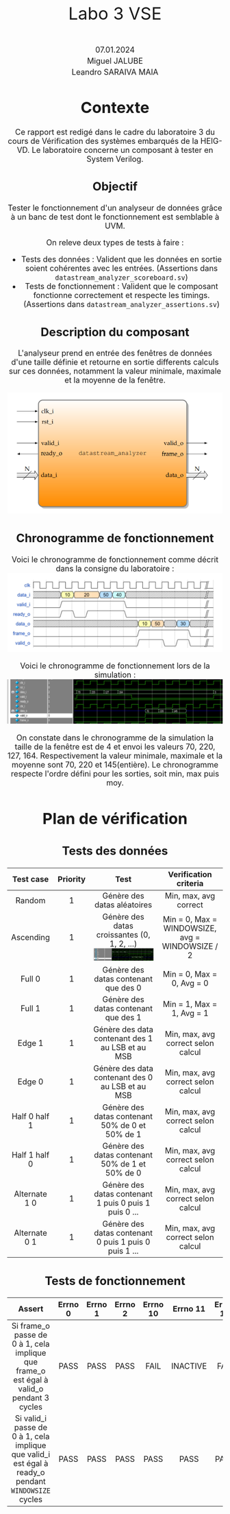 <style>
    .center-img {
        display: block;
        margin-left: auto;
        margin-right: auto;
    }
</style>

<div style="text-align:center; font-size: 40px; margin-top: 400px">Labo 3 VSE</div>
<div style="text-align:center; font-size: 40px; margin-top: 15px"></h1>
<div style="text-align:center; font-size: 18px; margin-top: 50px">07.01.2024</h3>
<div style="text-align:center; font-size: 18px; margin-top: 5px">Miguel JALUBE</h3>
<div style="text-align:center; font-size: 18px; margin-top: 5px">Leandro SARAIVA MAIA</h3>

<div style="page-break-after: always"></div>

# Contexte

Ce rapport est redigé dans le cadre du laboratoire 3 du cours de Vérification des systèmes embarqués de la HEIG-VD. Le laboratoire concerne un composant à tester en System Verilog.

## Objectif

Tester le fonctionnement d'un analyseur de données grâce à un banc de test dont le fonctionnement est semblable à UVM.

On releve deux types de tests à faire :
- Tests des données : Valident que les données en sortie soient cohérentes avec les entrées. (Assertions dans `datastream_analyzer_scoreboard.sv`)
- Tests de fonctionnement : Valident que le composant fonctionne correctement et respecte les timings. (Assertions dans `datastream_analyzer_assertions.sv`)

## Description du composant

L'analyseur prend en entrée des fenêtres de données d'une taille définie et retourne en sortie differents calculs sur ces données, notamment la valeur minimale, maximale et la moyenne de la fenêtre.

<img src="images/composant.png">

<div style="page-break-after: always"></div>

## Chronogramme de fonctionnement

Voici le chronogramme de fonctionnement comme décrit dans la consigne du laboratoire :
<img src="images/chronogramme.png">

Voici le chronogramme de fonctionnement lors de la simulation :
<img src="images/chronogramme_sim.png">

On constate dans le chronogramme de la simulation la taille de la fenêtre est de 4 et envoi les valeurs 70, 220, 127, 164. Respectivement la valeur minimale, maximale et la moyenne sont 70, 220 et 145(entière). Le chronogramme respecte l'ordre défini pour les sorties, soit min, max puis moy.

# Plan de vérification

## Tests des données

| Test case       | Priority | Test                                                                                               | Verification criteria                           |
|-----------------|----------|----------------------------------------------------------------------------------------------------|-------------------------------------------------|
| Random          | 1        | Génère des datas aléatoires                                                                        | Min, max, avg correct                           |
| Ascending       | 1        | Génère des datas croissantes (0, 1, 2, ...)              <img src="images/chronogramme_sim.png">                                          | Min = 0, Max = WINDOWSIZE, avg = WINDOWSIZE / 2 |
| Full 0          | 1        | Génère des datas contenant que des 0                                                               | Min = 0, Max = 0, Avg = 0                       |
| Full 1          | 1        | Génère des datas contenant que des 1                                                               | Min = 1, Max = 1, Avg = 1                       |
| Edge 1          | 1        | Génère des data contenant des 1 au LSB et au MSB                                                   | Min, max, avg correct selon calcul              |
| Edge 0          | 1        | Génère des data contenant des 0 au LSB et au MSB                                                   | Min, max, avg correct selon calcul              |
| Half 0 half 1   | 1        | Génère des datas contenant 50% de 0 et 50% de 1                                                    | Min, max, avg correct selon calcul              |
| Half 1 half 0   | 1        | Génère des datas contenant 50% de 1 et 50% de 0                                                    | Min, max, avg correct selon calcul              |
| Alternate 1 0   | 1        | Génère des datas contenant 1 puis 0 puis 1 puis 0 ...                                              | Min, max, avg correct selon calcul              |
| Alternate 0 1   | 1        | Génère des datas contenant 0 puis 1 puis 0 puis 1 ...                                              | Min, max, avg correct selon calcul              |

## Tests de fonctionnement

| Assert | Errno 0 | Errno 1 | Errno 2 | Errno 10 | Errno 11 | Errno 12 | Errno 13 | Errno 14 | Errno 15 |
|:-:|:-:|:-:|:-:|:-:|:-:|:-:|:-:|:-:|:-:|
| Si frame_o passe de 0 à 1, cela implique que frame_o est égal à valid_o pendant 3 cycles | PASS | PASS | PASS | FAIL | INACTIVE | FAIL | PASS | PASS | PASS |
| Si valid_i passe de 0 à 1, cela implique que valid_i est égal à ready_o pendant `WINDOWSIZE` cycles | PASS | PASS | PASS | PASS | PASS | PASS | PASS | PASS | PASS |


<div style="page-break-after: always"></div>

# Quelques détails de conception
Dans les monitor, il y a parfois des instructions `@(negpos clk)`. Cela est du au fait que lorsqu'on mesure un signal avec SystemVerilog et qu'il vient de changer, on prend sa dernière valeur. On doit donc attendre une demi-période afin d'être sûr de lire la bonne valeur.

Dans `datastream_monitor.sv`, on attend que valid_i passe à 1, on remplit la transaction, puis on attend que valid_i passe à 0. Si on ne faisait pas ça, on commencerait direct avec la prochaine transaction sans attendre qu'elle soit envoyée par le VIF (car valid_i est encore à 1).

# Erreurs relevées
## ERRNO 0, 1 et 2
Aucune erreur car ce sont des cas d'utilisation différents du composant.

## ERRNO 10
valid_o est tout le temps à 0.  
Il devrait rester pendant 3 cycles à 1 lorsque frame_o est actif.

## ERRNO 11
frame_o est tout le temps à 0.  
Il devrait être actif jusqu'à ce que ready_o est été actif pendant 3 cycles.  
ready_o est actif pendant 3 cycles, cependant comme frame_o reste à 0, cela n'est pas compté.  
Dans notre cas, l'assertion ne peut même pas débuter car elle commencer à un flanc montant de frame_o.  

## ERRNO 12
Même problème que pour errno 10  

valid_o est tout le temps à 0.  
Il devrait rester pendant 3 cycles à 1 lorsque frame_o est actif.

## ERRNO 13
Pas d'erreurs trouvées.

## ERRNO 14
Pas d'erreurs trouvées.

<div style="page-break-after: always"></div>
<div style="page-break-after: always"></div>
<div style="page-break-after: always"></div>

## ERRNO 15
Il y a une erreur de moyenne :  
<img src="images/errno15.png">  

Simulation lancée avec `../scripts/sim.do all 0 16 32 15`  

Elle se produit lorsque les données sont toutes à 0 à l'exception du premier et du dernier bit à 1.

## Autres erreurs relevées
Si l'on essaye d'utiliser des valeurs nulles pour la taille de la fenêtre, le composant ne fonctionne pas correctement. De même pour la taille des données.
